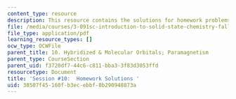 ```yaml
---
content_type: resource
description: This resource contains the solutions for homework problems.
file: /media/courses/3-091sc-introduction-to-solid-state-chemistry-fall-2010/38507f45160fb3ecebbf8b290948873a_MIT3_091SCF09_hw10_sol.pdf
file_type: application/pdf
learning_resource_types: []
ocw_type: OCWFile
parent_title: 10. Hybridized & Molecular Orbitals; Paramagnetism
parent_type: CourseSection
parent_uid: f3720df7-44c6-c811-bba3-3f83d3053ffd
resourcetype: Document
title: 'Session #10:  Homework Solutions '
uid: 38507f45-160f-b3ec-ebbf-8b290948873a
---
```

